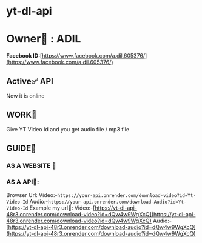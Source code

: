 # yt-dl-api
# Owner👑 : ADIL
**Facebook ID:**[https://www.facebook.com/a.dil.605376/](https://www.facebook.com/a.dil.605376/)
## Active✅ API
Now it is online
## WORK🌌
Give YT Video Id and you get audio file / mp3 file
## GUIDE🚀
### AS A WEBSITE 🔖

### AS A API🔖:
Browser Url: Video:-`https://your-api.onrender.com/download-video?id=Yt-Video-Id`
Audio:-`https://your-api.onrender.com/download-Audio?id=Yt-Video-Id`
Example my url📌: Video:-[https://yt-dl-api-48r3.onrender.com/download-video?id=dQw4w9WgXcQ](https://yt-dl-api-48r3.onrender.com/download-video?id=dQw4w9WgXcQ)
Audio:-[https://yt-dl-api-48r3.onrender.com/download-audio?id=dQw4w9WgXcQ](https://yt-dl-api-48r3.onrender.com/download-audio?id=dQw4w9WgXcQ)
